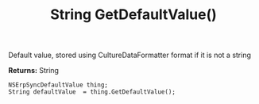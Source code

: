 ﻿---
uid: crmscript_ref_NSErpSyncDefaultValue_GetDefaultValue
title: String GetDefaultValue()
intellisense: NSErpSyncDefaultValue.GetDefaultValue
keywords: NSErpSyncDefaultValue, GetDefaultValue
so.topic: reference
---

Default value, stored using CultureDataFormatter format if it is not a string

**Returns:** String


```crmscript
NSErpSyncDefaultValue thing;
String defaultValue  = thing.GetDefaultValue();
```


